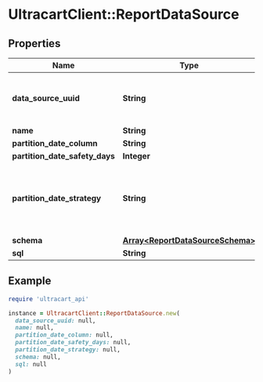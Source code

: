 # UltracartClient::ReportDataSource

## Properties

| Name | Type | Description | Notes |
| ---- | ---- | ----------- | ----- |
| **data_source_uuid** | **String** | A unique identifier assigned to the data source. | [optional] |
| **name** | **String** |  | [optional] |
| **partition_date_column** | **String** |  | [optional] |
| **partition_date_safety_days** | **Integer** |  | [optional] |
| **partition_date_strategy** | **String** | The partition date strategy, defaults to weekly sunday | [optional] |
| **schema** | [**Array&lt;ReportDataSourceSchema&gt;**](ReportDataSourceSchema.md) |  | [optional] |
| **sql** | **String** |  | [optional] |

## Example

```ruby
require 'ultracart_api'

instance = UltracartClient::ReportDataSource.new(
  data_source_uuid: null,
  name: null,
  partition_date_column: null,
  partition_date_safety_days: null,
  partition_date_strategy: null,
  schema: null,
  sql: null
)
```

